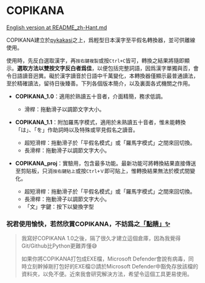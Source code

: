 # COPIKANA
[English version at README_zh-Hant.md](https://github.com/samhui96/COPIKANA/blob/main/README.md)

COPIKANA建立於[pykakasi](https://github.com/miurahr/pykakasi)之上，爲輕型日本漢字至平假名轉換器，並可供離線使用。

使用時，先反白選取漢字，再`按右鍵複製`或按`Ctrl+C`皆可，轉換之結果將隨即顯示。**選取方法以雙按文字反白者爲佳**，以便包括完整詞語，因爲漢字單獨與否，會令日語讀音迥異。礙於漢字讀音於日語中千萬變化，本轉換器僅顯示最普通讀法，至於精確讀法，留待日後臻善。下列各個版本簡介，以及裏面各式機關之作用。

- **COPIKANA_1.0**：適用於熟讀五十音者，介面精簡，務求低調。
  - 滑桿：拖動滑子以調節文字大小。

- **COPIKANA_1.1**：附加羅馬字模式，適用於未熟讀五十音者，惟未能轉換「は」、「を」作助詞時以及特殊或罕見假名之讀音。
  - 超短滑桿：拖動滑子於「平假名模式」或「羅馬字模式」之間來回切換。
  - 長滑桿：拖動滑子以調節文字大小。
    
- **COPIKANA_proj**：實驗用，包含最多功能。最新功能可將轉換結果直接傳送至剪貼板，只消`按右鍵貼上`或按`Ctrl+Ｖ`即可貼上，惟轉換結果無法於模式間變化。
  - 超短滑桿：拖動滑子於「平假名模式」或「羅馬字模式」之間來回切換。
  - 長滑桿：拖動滑子以調節文字大小。
  - 「文」字鍵：按下以變換字型

### 祝君使用愉快，若然欣賞COPIKANA，不妨爲之[「點睛」✨](https://ko-fi.com/s/b8e4f06daa)

> 我寫好COPIKANA 1.0之後，隔了很久才建立這個倉庫，因為我覺得Git/Github比Python更難弄懂😅
> 
> 如果你將COPIKANA打包成EXE檔，Microsoft Defender會說有病毒，同時立刻幹掉剛打包好的EXE檔😕請於Microsoft Defender中豁免存放該檔的資料夾，以免不便。近來我會研究解決方法，希望令這個工具更易使用。

